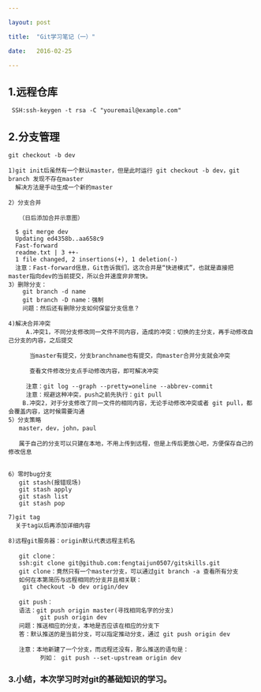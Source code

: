 ```yaml
---

layout: post

title:  "Git学习笔记（一）"

date:   2016-02-25

---
```


## 1.远程仓库
     SSH:ssh-keygen -t rsa -C "youremail@example.com" 

## 2.分支管理
    git checkout -b dev

    1)git init后虽然有一个默认master，但是此时运行 git checkout -b dev，git branch 发现不存在master
      解决方法是手动生成一个新的master
    
    2）分支合并

       （日后添加合并示意图）

      $ git merge dev
      Updating ed4358b..aa658c9
      Fast-forward
      readme.txt | 3 ++-
      1 file changed, 2 insertions(+), 1 deletion(-)
      注意：Fast-forward信息，Git告诉我们，这次合并是“快进模式”，也就是直接把 master指向dev的当前提交，所以合并速度⾮非常快。
    3）删除分支：
        git branch -d name
        git branch -D name：强制
        问题：然后还有删除分支如何保留分支信息？
         
    4)解决合并冲突
         A.冲突1，不同分支修改同一文件不同内容，造成的冲突：切换的主分支，再手动修改自己分支的内容，之后提交

          当master有提交，分支branchname也有提交，向master合并分支就会冲突
         
          查看文件修改分支点手动修改内容，即可解决冲突

         注意：git log --graph --pretty=oneline --abbrev-commit
         注意：规避这种冲突，push之前先执行：git pull
        B.冲突2，对于分支修改了同一文件的相同内容，无论手动修改冲突或者 git pull，都会覆盖内容，这时候需要沟通
    5）分支策略
       master，dev，john，paul
        
       属于自己的分支可以只建在本地，不用上传到远程，但是上传后更放心吧，方便保存自己的修改信息 
         

    6）零时bug分支
       git stash(报错现场)
       git stash apply
       git stash list
       git stash pop

    7)git tag
      关于tag以后再添加详细内容

    8)远程git服务器：origin默认代表远程主机名

       git clone：
       ssh:git clone git@github.com:fengtaijun0507/gitskills.git
       git clone：竟然只有一个master分支，可以通过git branch -a 查看所有分支
       如何在本第简历与远程相同的分支并且相关联：
        git checkout -b dev origin/dev

       git push：
       语法：git push origin master(寻找相同名字的分支)
             git push origin dev
       问题：推送相应的分支，本地是否应该在相应的分支下
       答：默认推送的是当前分支，可以指定推动分支，通过 git push origin dev
       
       注意：本地新建了一个分支，而远程还没有，那么推送的语句是：
             列如： git push --set-upstream origin dev


### 3.小结，本次学习时对git的基础知识的学习。



       
    
      
